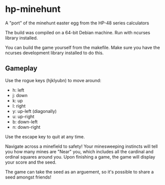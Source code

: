 hp-minehunt
===========

A "port" of the minehunt easter egg from the HP-48 series calculators

The build was compiled on a 64-bit Debian machine. Run with ncurses library
installed.

You can build the game yourself from the makefile. Make sure you have the
ncurses development library installed to do this.


Gameplay
--------

Use the rogue keys (hjklyubn) to move around:
* h: left
* j: down
* k: up
* l: right
* y: up-left (diagonally)
* u: up-right
* b: down-left
* n: down-right

Use the escape key to quit at any time.

Navigate across a minefield to safety! Your minesweeping instincts will tell you
how many mines are "Near" you, which includes all the cardinal and ordinal
squares around you. Upon finishing a game, the game will display your score and
the seed.

The game can take the seed as an arguement, so it's possible to share a seed
amongst friends!
